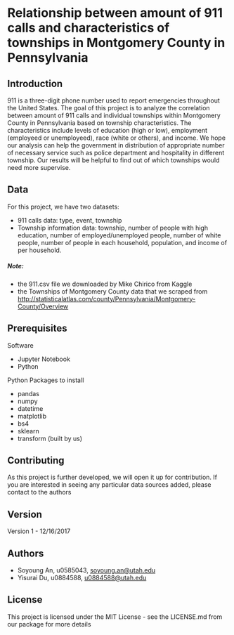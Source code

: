 # Relationship between amount of 911 calls and characteristics of townships in Montgomery County in Pennsylvania


## Introduction

911 is a three-digit phone number used to report emergencies throughout the United States. The goal of this project is to analyze the correlation between amount of 911 calls and individual townships within Montgomery County in Pennsylvania based on township characteristics. The characteristics include levels of education (high or low), employment (employeed or unemployeed), race (white or others), and income. We hope our analysis can help the government in distribution of appropriate number of necessary service such as police department and hospitality in different township. Our results will be helpful to find out of which townships would need more supervise.

## Data

For this project, we have two datasets:
* 911 calls data: type, event, township
* Township information data: township, number of people with high education, number of employed/unemployed people, number of white people, number of people in each household, population, and income of per household.

##### Note: 
* the 911.csv file we downloaded by Mike Chirico from Kaggle                    
* the Townships of Montgomery County data that we scraped from                                http://statisticalatlas.com/county/Pennsylvania/Montgomery-County/Overview

## Prerequisites

Software

* Jupyter Notebook
* Python

Python Packages to install

* pandas
* numpy
* datetime
* matplotlib
* bs4
* sklearn
* transform (built by us)

## Contributing

As this project is further developed, we will open it up for contribution. If you are interested in seeing any particular data sources added, please contact to the authors

## Version

Version 1 - 12/16/2017

## Authors

* Soyoung An, u0585043, soyoung.an@utah.edu
* Yisurai Du, u0884588, u0884588@utah.edu

## License

This project is licensed under the MIT License - see the LICENSE.md from our package for more details
